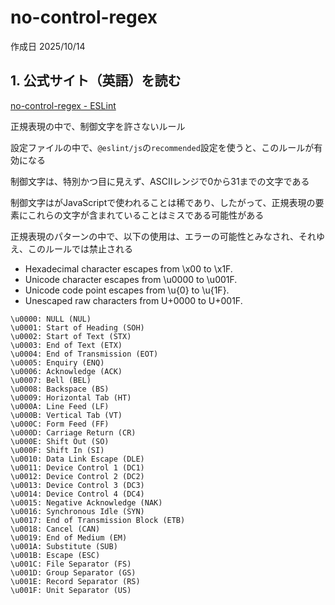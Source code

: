 # no-control-regex

作成日 2025/10/14

## 1. 公式サイト（英語）を読む

[no-control-regex - ESLint](https://eslint.org/docs/latest/rules/no-control-regex)

正規表現の中で、制御文字を許さないルール

設定ファイルの中で、`@eslint/js`の`recommended`設定を使うと、このルールが有効になる

制御文字は、特別かつ目に見えず、ASCIIレンジで0から31までの文字である

制御文字はがJavaScriptで使われることは稀であり、したがって、正規表現の要素にこれらの文字が含まれていることはミスである可能性がある

正規表現のパターンの中で、以下の使用は、エラーの可能性とみなされ、それゆえ、このルールでは禁止される

- Hexadecimal character escapes from \x00 to \x1F.
- Unicode character escapes from \u0000 to \u001F.
- Unicode code point escapes from \u{0} to \u{1F}.
- Unescaped raw characters from U+0000 to U+001F.

```text
\u0000: NULL (NUL)
\u0001: Start of Heading (SOH)
\u0002: Start of Text (STX)
\u0003: End of Text (ETX)
\u0004: End of Transmission (EOT)
\u0005: Enquiry (ENQ)
\u0006: Acknowledge (ACK)
\u0007: Bell (BEL)
\u0008: Backspace (BS)
\u0009: Horizontal Tab (HT)
\u000A: Line Feed (LF)
\u000B: Vertical Tab (VT)
\u000C: Form Feed (FF)
\u000D: Carriage Return (CR)
\u000E: Shift Out (SO)
\u000F: Shift In (SI)
\u0010: Data Link Escape (DLE)
\u0011: Device Control 1 (DC1)
\u0012: Device Control 2 (DC2)
\u0013: Device Control 3 (DC3)
\u0014: Device Control 4 (DC4)
\u0015: Negative Acknowledge (NAK)
\u0016: Synchronous Idle (SYN)
\u0017: End of Transmission Block (ETB)
\u0018: Cancel (CAN)
\u0019: End of Medium (EM)
\u001A: Substitute (SUB)
\u001B: Escape (ESC)
\u001C: File Separator (FS)
\u001D: Group Separator (GS)
\u001E: Record Separator (RS)
\u001F: Unit Separator (US)
```
